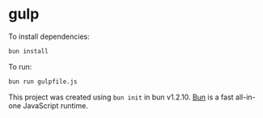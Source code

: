 # gulp

To install dependencies:

```bash
bun install
```

To run:

```bash
bun run gulpfile.js
```

This project was created using `bun init` in bun v1.2.10. [Bun](https://bun.sh) is a fast all-in-one JavaScript runtime.
